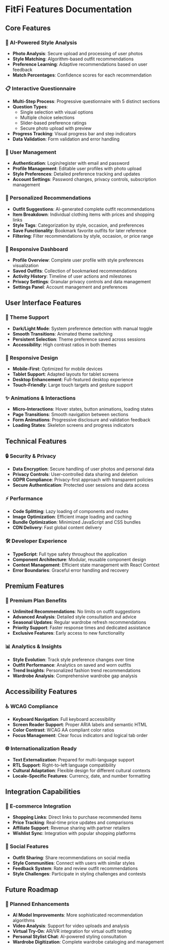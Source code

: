 # FitFi Features Documentation

## Core Features

### 🎯 AI-Powered Style Analysis
- **Photo Analysis**: Secure upload and processing of user photos
- **Style Matching**: Algorithm-based outfit recommendations
- **Preference Learning**: Adaptive recommendations based on user feedback
- **Match Percentages**: Confidence scores for each recommendation

### 📋 Interactive Questionnaire
- **Multi-Step Process**: Progressive questionnaire with 5 distinct sections
- **Question Types**:
  - Single selection with visual options
  - Multiple choice selections
  - Slider-based preference ratings
  - Secure photo upload with preview
- **Progress Tracking**: Visual progress bar and step indicators
- **Data Validation**: Form validation and error handling

### 👤 User Management
- **Authentication**: Login/register with email and password
- **Profile Management**: Editable user profiles with photo upload
- **Style Preferences**: Detailed preference tracking and updates
- **Account Settings**: Password changes, privacy controls, subscription management

### 🎨 Personalized Recommendations
- **Outfit Suggestions**: AI-generated complete outfit recommendations
- **Item Breakdown**: Individual clothing items with prices and shopping links
- **Style Tags**: Categorization by style, occasion, and preferences
- **Save Functionality**: Bookmark favorite outfits for later reference
- **Filtering**: Filter recommendations by style, occasion, or price range

### 📱 Responsive Dashboard
- **Profile Overview**: Complete user profile with style preferences visualization
- **Saved Outfits**: Collection of bookmarked recommendations
- **Activity History**: Timeline of user actions and milestones
- **Privacy Settings**: Granular privacy controls and data management
- **Settings Panel**: Account management and preferences

## User Interface Features

### 🌙 Theme Support
- **Dark/Light Mode**: System preference detection with manual toggle
- **Smooth Transitions**: Animated theme switching
- **Persistent Selection**: Theme preference saved across sessions
- **Accessibility**: High contrast ratios in both themes

### 📱 Responsive Design
- **Mobile-First**: Optimized for mobile devices
- **Tablet Support**: Adapted layouts for tablet screens
- **Desktop Enhancement**: Full-featured desktop experience
- **Touch-Friendly**: Large touch targets and gesture support

### ✨ Animations & Interactions
- **Micro-Interactions**: Hover states, button animations, loading states
- **Page Transitions**: Smooth navigation between sections
- **Form Animations**: Progressive disclosure and validation feedback
- **Loading States**: Skeleton screens and progress indicators

## Technical Features

### 🔒 Security & Privacy
- **Data Encryption**: Secure handling of user photos and personal data
- **Privacy Controls**: User-controlled data sharing and deletion
- **GDPR Compliance**: Privacy-first approach with transparent policies
- **Secure Authentication**: Protected user sessions and data access

### ⚡ Performance
- **Code Splitting**: Lazy loading of components and routes
- **Image Optimization**: Efficient image loading and caching
- **Bundle Optimization**: Minimized JavaScript and CSS bundles
- **CDN Delivery**: Fast global content delivery

### 🛠️ Developer Experience
- **TypeScript**: Full type safety throughout the application
- **Component Architecture**: Modular, reusable component design
- **Context Management**: Efficient state management with React Context
- **Error Boundaries**: Graceful error handling and recovery

## Premium Features

### 💎 Premium Plan Benefits
- **Unlimited Recommendations**: No limits on outfit suggestions
- **Advanced Analysis**: Detailed style consultation and advice
- **Seasonal Updates**: Regular wardrobe refresh recommendations
- **Priority Support**: Faster response times and dedicated assistance
- **Exclusive Features**: Early access to new functionality

### 📊 Analytics & Insights
- **Style Evolution**: Track style preference changes over time
- **Outfit Performance**: Analytics on saved and worn outfits
- **Trend Insights**: Personalized fashion trend recommendations
- **Wardrobe Analysis**: Comprehensive wardrobe gap analysis

## Accessibility Features

### ♿ WCAG Compliance
- **Keyboard Navigation**: Full keyboard accessibility
- **Screen Reader Support**: Proper ARIA labels and semantic HTML
- **Color Contrast**: WCAG AA compliant color ratios
- **Focus Management**: Clear focus indicators and logical tab order

### 🌐 Internationalization Ready
- **Text Externalization**: Prepared for multi-language support
- **RTL Support**: Right-to-left language compatibility
- **Cultural Adaptation**: Flexible design for different cultural contexts
- **Locale-Specific Features**: Currency, date, and number formatting

## Integration Capabilities

### 🛒 E-commerce Integration
- **Shopping Links**: Direct links to purchase recommended items
- **Price Tracking**: Real-time price updates and comparisons
- **Affiliate Support**: Revenue sharing with partner retailers
- **Wishlist Sync**: Integration with popular shopping platforms

### 📱 Social Features
- **Outfit Sharing**: Share recommendations on social media
- **Style Communities**: Connect with users with similar styles
- **Feedback System**: Rate and review outfit recommendations
- **Style Challenges**: Participate in styling challenges and contests

## Future Roadmap

### 🔮 Planned Enhancements
- **AI Model Improvements**: More sophisticated recommendation algorithms
- **Video Analysis**: Support for video uploads and analysis
- **Virtual Try-On**: AR/VR integration for virtual outfit testing
- **Personal Stylist Chat**: AI-powered styling consultation
- **Wardrobe Digitization**: Complete wardrobe cataloging and management